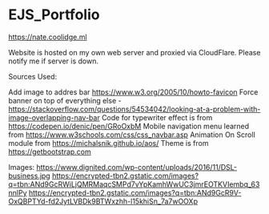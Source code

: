 # EJS_Portfolio

https://nate.coolidge.ml

Website is hosted on my own web server and proxied via CloudFlare. Please notify me if server is down.


Sources Used:

Add image to addres bar https://www.w3.org/2005/10/howto-favicon
Force banner on top of everything else - https://stackoverflow.com/questions/54534042/looking-at-a-problem-with-image-overlapping-nav-bar
Code for typewriter effect is from https://codepen.io/denic/pen/GRoOxbM
Mobile navigation menu learned from https://www.w3schools.com/css/css_navbar.asp
Animation On Scroll module from https://michalsnik.github.io/aos/
Theme is from https://getbootstrap.com

Images:
https://www.dignited.com/wp-content/uploads/2016/11/DSL-business.jpg
https://encrypted-tbn2.gstatic.com/images?q=tbn:ANd9GcRWiLjQMRMaqcSMPd7vYpKamhWwUC3jmrEOTKVIembq_63nnlPy
https://encrypted-tbn2.gstatic.com/images?q=tbn:ANd9GcR9V-OxQBPTYd-fd2JytLVBDk9BTWxzhh-l15khiSn_7a7wOOXp

